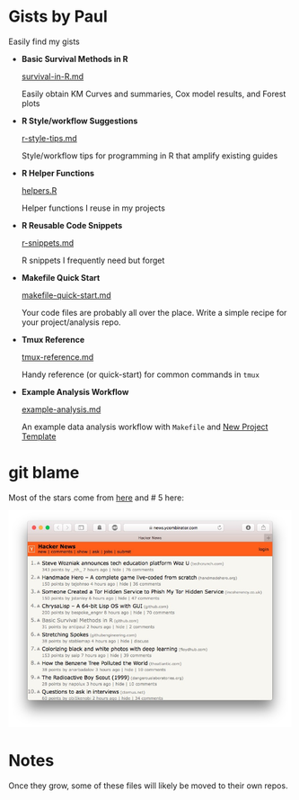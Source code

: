 # Gists by Paul

Easily find my gists


  * **Basic Survival Methods in R**
  
    [survival-in-R.md](survival-in-R.md)

    Easily obtain KM Curves and summaries, Cox model results, and Forest plots
    
  * **R Style/workflow Suggestions**
  
    [r-style-tips.md](r-style-tips.md)
    
    Style/workflow tips for programming in R that amplify existing guides

  * **R Helper Functions**
  
    [helpers.R](helpers.R)
	
	Helper functions I reuse in my projects

  * **R Reusable Code Snippets**
  
    [r-snippets.md](r-snippets.md)
	
	R snippets I frequently need but forget

  * **Makefile Quick Start**
  
    [makefile-quick-start.md](makefile-quick-start.md)
	
    Your code files are probably all over the place. Write a simple recipe for your
    project/analysis repo.

  * **Tmux Reference**
  
    [tmux-reference.md](tmux-reference.md)

    Handy reference (or quick-start) for common commands in `tmux`

  * **Example Analysis Workflow**
  
    [example-analysis.md](example-analysis.md)
  
    An example data analysis workflow with `Makefile` and
    [New Project Template](https://github.com/pavopax/new-project-template)


# git blame

Most of the stars come from
[here](https://twitter.com/newsycombinator/status/918975083804286976) and # 5
here:


![img](img/hn.jpg)


# Notes

Once they grow, some of these files will likely be moved to their own repos.
